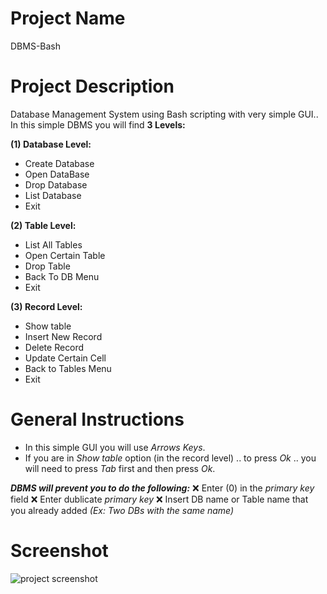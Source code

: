 # Project Name

DBMS-Bash

# Project Description

 Database Management System using Bash scripting with very simple GUI..
 In this simple DBMS you will find **3 Levels:**
 
**(1) Database Level:** 
  - Create Database
  - Open DataBase
  - Drop Database
  - List Database
  - Exit
  
**(2) Table Level:**
  - List All Tables
  - Open Certain Table
  - Drop Table
  - Back To DB Menu
  - Exit
  
**(3) Record Level:** 
  - Show table
  - Insert New Record
  - Delete Record
  - Update Certain Cell
  - Back to Tables Menu
  - Exit
  
  # General Instructions
  * In this simple GUI you will use *Arrows Keys*.
  * If you are in *Show table* option (in the record level) .. to press *Ok* .. you will need to press *Tab* first and then press *Ok*.
  
   ***DBMS will prevent you to do the following:***
   :x: Enter (0) in the *primary key* field 
   :x: Enter dublicate *primary key* 
   :x: Insert DB name or Table name that you already added *(Ex: Two DBs with the same name)* 
  
  # Screenshot
  
  ![project screenshot](https://user-images.githubusercontent.com/64940965/103439911-d3858a80-4c49-11eb-92b3-7695baafdc57.png)
  
  
